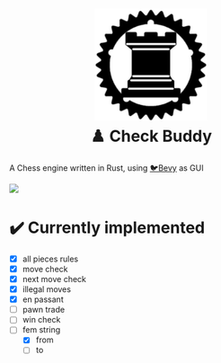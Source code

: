 <h1 align="center">
  <img src="assets/logo256.png" width=200 height=200/><br>
  ♟️ Check Buddy
  </a>
</h1>

<p>A Chess engine written in Rust, using <a href="https://github.com/bevyengine/bevy/" target="_blank">🐦Bevy</a> as GUI
</p>

![](../../assets/footage.gif)

# ✔️ Currently implemented
- [x] all pieces rules
- [x] move check
- [x] next move check
- [x] illegal moves
- [x] en passant
- [ ] pawn trade
- [ ] win check
- [ ] fem string
  - [x] from
  - [ ] to
